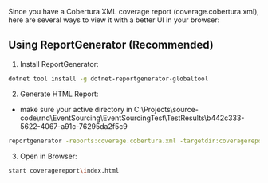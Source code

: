 Since you have a Cobertura XML coverage report (coverage.cobertura.xml), here are several ways to view it with a better UI in your browser:
## Using ReportGenerator (Recommended)
1. Install ReportGenerator:

```bash
dotnet tool install -g dotnet-reportgenerator-globaltool
```
2. Generate HTML Report:
- make sure your active directory in C:\Projects\source-code\rnd\EventSourcing\EventSourcingTest\TestResults\b442c333-5622-4067-a91c-76295da2f5c9
```bash
reportgenerator -reports:coverage.cobertura.xml -targetdir:coveragereport -reporttypes:Html -license:YOUR_KEY 
```

3. Open in Browser:
```bash
start coveragereport\index.html
```